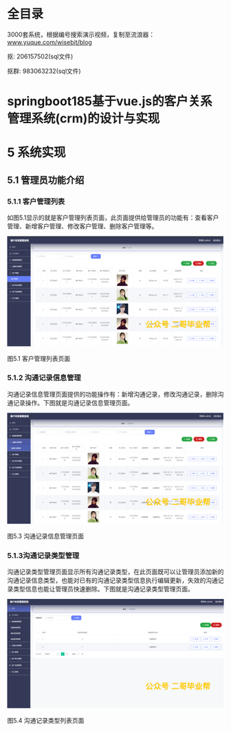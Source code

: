 # 全目录

3000套系统，根据编号搜索演示视频，复制至流浪器：www.yuque.com/wisebit/blog


<p>抠: 206157502(sql文件)</p>
<p>抠群: 983063232(sql文件)</p>


# springboot185基于vue.js的客户关系管理系统(crm)的设计与实现
# 5 系统实现
## 5.1 管理员功能介绍
### 5.1.1 客户管理列表
如图5.1显示的就是客户管理列表页面，此页面提供给管理员的功能有：查看客户管理、新增客户管理、修改客户管理、删除客户管理等。

![](/md/blog.014.png)

图5.1 客户管理列表页面
### 5.1.2 沟通记录信息管理
沟通记录信息管理页面提供的功能操作有：新增沟通记录，修改沟通记录，删除沟通记录操作。下图就是沟通记录信息管理页面。

![](/md/blog.015.png)

图5.3 沟通记录信息管理页面
### 5.1.3沟通记录类型管理
沟通记录类型管理页面显示所有沟通记录类型，在此页面既可以让管理员添加新的沟通记录信息类型，也能对已有的沟通记录类型信息执行编辑更新，失效的沟通记录类型信息也能让管理员快速删除。下图就是沟通记录类型管理页面。

![](/md/blog.016.png)

图5.4 沟通记录类型列表页面